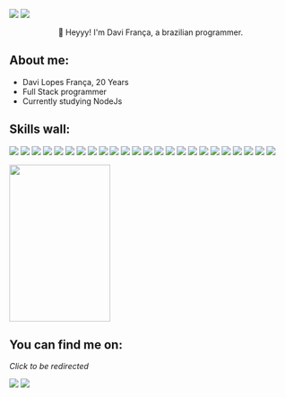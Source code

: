 
<a href="https://www.linkedin.com/in/davifran%C3%A7a/"><img src="https://img.shields.io/badge/linkedin-4D4577?style=for-the-badge&logoColor=F2F2F2&logo=linkedin"/></a>
<a href="mailto:davifrancajobs@gmail.com"><img src="https://img.shields.io/badge/email-4D4577?logo=gmail&style=for-the-badge&logoColor=F2F2F2"/></a>
<p align="center">👋 Heyyy! I'm Davi França, a brazilian programmer.</p>

## **About me:**

* Davi Lopes França, 20 Years
* Full Stack programmer
* Currently studying NodeJs

## **Skills wall:**

<p align="left">
<img src="https://img.shields.io/badge/typescript-381ce3?logo=typescript&style=for-the-badge&logoColor=F2F2F2"/>
<img src="https://img.shields.io/badge/java-381ce3?logo=java&style=for-the-badge&logoColor=F2F2F2"/>
<img src="https://img.shields.io/badge/springboot-381ce3?logo=springboot&style=for-the-badge&logoColor=F2F2F2"/>
<img src="https://img.shields.io/badge/github%20actions-381ce3?logo=github%20actions&style=for-the-badge&logoColor=F2F2F2"/>
<img src="https://img.shields.io/badge/npm-633dea?logo=npm&style=for-the-badge&logoColor=F2F2F2"/>
<img src="https://img.shields.io/badge/css3-381ce3?logo=css3&style=for-the-badge&logoColor=F2F2F2"/>
<img src="https://img.shields.io/badge/styled%20components-381ce3?logo=styled%20components&style=for-the-badge&logoColor=F2F2F2"/>
<img src="https://img.shields.io/badge/express.js-b780f8?logo=express&style=for-the-badge&logoColor=F2F2F2"/>
<img src="https://img.shields.io/badge/docker-381ce3?logo=docker&style=for-the-badge&logoColor=F2F2F2"/>
<img src="https://img.shields.io/badge/git-381ce3?logo=git&style=for-the-badge&logoColor=F2F2F2"/>
<img src="https://img.shields.io/badge/python-381ce3?logo=python&style=for-the-badge&logoColor=F2F2F2"/>
<img src="https://img.shields.io/badge/strapi-633dea?logo=strapi&style=for-the-badge&logoColor=F2F2F2"/>
<img src="https://img.shields.io/badge/figma-381ce3?logo=figma&style=for-the-badge&logoColor=F2F2F2"/>
<img src="https://img.shields.io/badge/github%20pages-633dea?logo=github&style=for-the-badge&logoColor=F2F2F2"/>
<img src="https://img.shields.io/badge/javascript-381ce3?logo=javascript&style=for-the-badge&logoColor=F2F2F2"/>
<img src="https://img.shields.io/badge/bootstrap-633dea?logo=bootstrap&style=for-the-badge&logoColor=F2F2F2"/>
<img src="https://img.shields.io/badge/fastapi-381ce3?logo=fastapi&style=for-the-badge&logoColor=F2F2F2"/>
<img src="https://img.shields.io/badge/html5-b780f8?logo=html5&style=for-the-badge&logoColor=F2F2F2"/>
<img src="https://img.shields.io/badge/visual%20studio%20code-633dea?logo=visual%20studio%20code&style=for-the-badge&logoColor=F2F2F2"/>
<img src="https://img.shields.io/badge/sass-b780f8?logo=sass&style=for-the-badge&logoColor=F2F2F2"/>
<img src="https://img.shields.io/badge/node.js-381ce3?logo=node.js&style=for-the-badge&logoColor=F2F2F2"/>
<img src="https://img.shields.io/badge/vercel-b780f8?logo=vercel&style=for-the-badge&logoColor=F2F2F2"/>
<img src="https://img.shields.io/badge/react-381ce3?logo=react&style=for-the-badge&logoColor=F2F2F2"/>
<img src="https://img.shields.io/badge/github-633dea?logo=github&style=for-the-badge&logoColor=F2F2F2"/>
</p>

<div align="left">
  <img height="280em" width="180em" src= "https://github-readme-stats.vercel.app/api/top-langs/?username=Davi-France&show_icons=true&theme=radical"/>
</div>

## **You can find me on:**

*Click to be redirected*

<a href="https://www.linkedin.com/in/davifran%C3%A7a/"><img src="https://img.shields.io/badge/linkedin-4D4577?style=for-the-badge&logoColor=F2F2F2&logo=linkedin"/></a>
<a href="mailto:davifrancajobs@gmail.com"><img src="https://img.shields.io/badge/email-4D4577?logo=gmail&style=for-the-badge&logoColor=F2F2F2"/></a>
